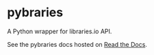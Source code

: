 # pybraries
A Python wrapper for libraries.io API.

See the pybraries docs hosted on [Read the Docs](https://pybraries.readthedocs.io.).
